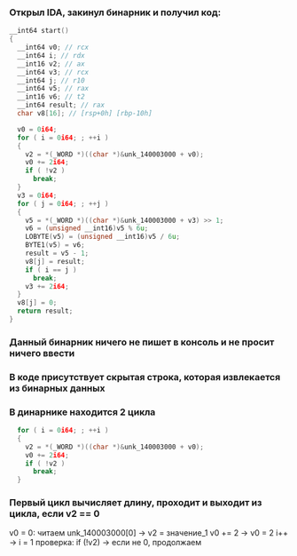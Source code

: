 ### Открыл IDA, закинул бинарник и получил код:
```c
__int64 start()
{
  __int64 v0; // rcx
  __int64 i; // rdx
  __int16 v2; // ax
  __int64 v3; // rcx
  __int64 j; // r10
  __int64 v5; // rax
  __int16 v6; // t2
  __int64 result; // rax
  char v8[16]; // [rsp+0h] [rbp-10h]

  v0 = 0i64;
  for ( i = 0i64; ; ++i )
  {
    v2 = *(_WORD *)((char *)&unk_140003000 + v0);
    v0 += 2i64;
    if ( !v2 )
      break;
  }
  v3 = 0i64;
  for ( j = 0i64; ; ++j )
  {
    v5 = *(_WORD *)((char *)&unk_140003000 + v3) >> 1;
    v6 = (unsigned __int16)v5 % 6u;
    LOBYTE(v5) = (unsigned __int16)v5 / 6u;
    BYTE1(v5) = v6;
    result = v5 - 1;
    v8[j] = result;
    if ( i == j )
      break;
    v3 += 2i64;
  }
  v8[j] = 0;
  return result;
}
```

### Данный бинарник ничего не пишет в консоль и не просит ничего ввести
### В коде присутствует скрытая строка, которая извлекается из бинарных данных
### В динарнике находится 2 цикла
```c
  for ( i = 0i64; ; ++i )
  {
    v2 = *(_WORD *)((char *)&unk_140003000 + v0);
    v0 += 2i64;
    if ( !v2 )
      break;
  }
```
### Первый цикл вычисляет длину, проходит и выходит из цикла, если v2 == 0

 v0 = 0: читаем unk_140003000[0] → v2 = значение_1
 v0 += 2 → v0 = 2
 i++ → i = 1
 проверка: if (!v2) → если не 0, продолжаем







